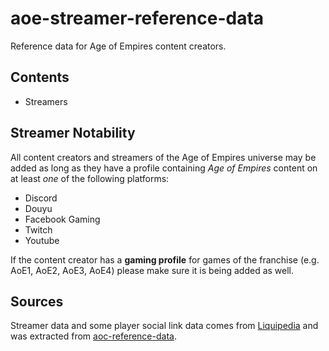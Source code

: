 # aoe-streamer-reference-data

Reference data for Age of Empires content creators.

## Contents

- Streamers

## Streamer Notability

All content creators and streamers of the Age of Empires universe may be added as long as they have a profile containing *Age of Empires* content on at least _one_ of the following platforms:

- Discord
- Douyu
- Facebook Gaming
- Twitch
- Youtube

If the content creator has a **gaming profile** for games of the franchise (e.g. AoE1, AoE2, AoE3, AoE4) please make sure it is being added as well.

## Sources

Streamer data and some player social link data comes from [Liquipedia](https://liquipedia.net/ageofempires/Main_Page) and was extracted from [aoc-reference-data](https://github.com/SiegeEngineers/aoc-reference-data/).
